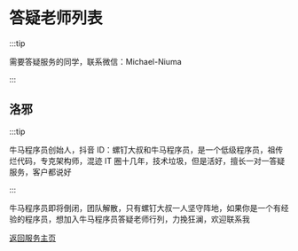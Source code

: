 # 答疑老师列表

:::tip

需要答疑服务的同学，联系微信：Michael-Niuma

:::

## 洛邪

:::tip

牛马程序员创始人，抖音 ID：螺钉大叔和牛马程序员，是一个低级程序员，祖传烂代码，专克架构师，混迹 IT 圈十几年，技术垃圾，但是活好，擅长一对一答疑服务，客户都说好

:::

牛马程序员即将倒闭，团队解散，只有螺钉大叔一人坚守阵地，如果你是一个有经验的程序员，想加入牛马程序员答疑老师行列，力挽狂澜，欢迎联系我

<a href="/service/">返回服务主页</a>
